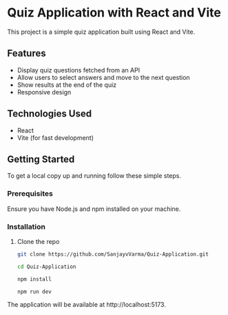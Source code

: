 # Quiz Application with React and Vite

This project is a simple quiz application built using React and Vite.

## Features

- Display quiz questions fetched from an API
- Allow users to select answers and move to the next question
- Show results at the end of the quiz
- Responsive design

## Technologies Used

- React
- Vite (for fast development)

## Getting Started

To get a local copy up and running follow these simple steps.

### Prerequisites

Ensure you have Node.js and npm installed on your machine.

### Installation

1. Clone the repo
   ```sh
   git clone https://github.com/SanjayvVarma/Quiz-Application.git

   cd Quiz-Application

   npm install 

   npm run dev

The application will be available at http://localhost:5173.

